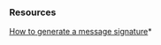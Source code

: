 

### Resources
[How to generate a message signature](https://docs.firstdata.com/org/gateway/node/394)*
